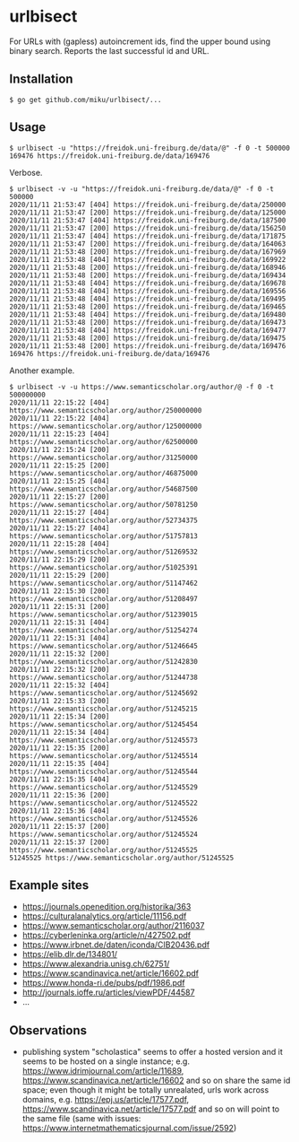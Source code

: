 # urlbisect

For URLs with (gapless) autoincrement ids, find the upper bound using binary
search. Reports the last successful id and URL.

## Installation

```
$ go get github.com/miku/urlbisect/...
```

## Usage

```shell
$ urlbisect -u "https://freidok.uni-freiburg.de/data/@" -f 0 -t 500000
169476 https://freidok.uni-freiburg.de/data/169476
```

Verbose.

```shell
$ urlbisect -v -u "https://freidok.uni-freiburg.de/data/@" -f 0 -t 500000
2020/11/11 21:53:47 [404] https://freidok.uni-freiburg.de/data/250000
2020/11/11 21:53:47 [200] https://freidok.uni-freiburg.de/data/125000
2020/11/11 21:53:47 [404] https://freidok.uni-freiburg.de/data/187500
2020/11/11 21:53:47 [200] https://freidok.uni-freiburg.de/data/156250
2020/11/11 21:53:47 [404] https://freidok.uni-freiburg.de/data/171875
2020/11/11 21:53:47 [200] https://freidok.uni-freiburg.de/data/164063
2020/11/11 21:53:48 [200] https://freidok.uni-freiburg.de/data/167969
2020/11/11 21:53:48 [404] https://freidok.uni-freiburg.de/data/169922
2020/11/11 21:53:48 [200] https://freidok.uni-freiburg.de/data/168946
2020/11/11 21:53:48 [200] https://freidok.uni-freiburg.de/data/169434
2020/11/11 21:53:48 [404] https://freidok.uni-freiburg.de/data/169678
2020/11/11 21:53:48 [404] https://freidok.uni-freiburg.de/data/169556
2020/11/11 21:53:48 [404] https://freidok.uni-freiburg.de/data/169495
2020/11/11 21:53:48 [200] https://freidok.uni-freiburg.de/data/169465
2020/11/11 21:53:48 [404] https://freidok.uni-freiburg.de/data/169480
2020/11/11 21:53:48 [200] https://freidok.uni-freiburg.de/data/169473
2020/11/11 21:53:48 [404] https://freidok.uni-freiburg.de/data/169477
2020/11/11 21:53:48 [200] https://freidok.uni-freiburg.de/data/169475
2020/11/11 21:53:48 [200] https://freidok.uni-freiburg.de/data/169476
169476 https://freidok.uni-freiburg.de/data/169476
```

Another example.

```
$ urlbisect -v -u https://www.semanticscholar.org/author/@ -f 0 -t 500000000
2020/11/11 22:15:22 [404] https://www.semanticscholar.org/author/250000000
2020/11/11 22:15:22 [404] https://www.semanticscholar.org/author/125000000
2020/11/11 22:15:23 [404] https://www.semanticscholar.org/author/62500000
2020/11/11 22:15:24 [200] https://www.semanticscholar.org/author/31250000
2020/11/11 22:15:25 [200] https://www.semanticscholar.org/author/46875000
2020/11/11 22:15:25 [404] https://www.semanticscholar.org/author/54687500
2020/11/11 22:15:27 [200] https://www.semanticscholar.org/author/50781250
2020/11/11 22:15:27 [404] https://www.semanticscholar.org/author/52734375
2020/11/11 22:15:27 [404] https://www.semanticscholar.org/author/51757813
2020/11/11 22:15:28 [404] https://www.semanticscholar.org/author/51269532
2020/11/11 22:15:29 [200] https://www.semanticscholar.org/author/51025391
2020/11/11 22:15:29 [200] https://www.semanticscholar.org/author/51147462
2020/11/11 22:15:30 [200] https://www.semanticscholar.org/author/51208497
2020/11/11 22:15:31 [200] https://www.semanticscholar.org/author/51239015
2020/11/11 22:15:31 [404] https://www.semanticscholar.org/author/51254274
2020/11/11 22:15:31 [404] https://www.semanticscholar.org/author/51246645
2020/11/11 22:15:32 [200] https://www.semanticscholar.org/author/51242830
2020/11/11 22:15:32 [200] https://www.semanticscholar.org/author/51244738
2020/11/11 22:15:32 [404] https://www.semanticscholar.org/author/51245692
2020/11/11 22:15:33 [200] https://www.semanticscholar.org/author/51245215
2020/11/11 22:15:34 [200] https://www.semanticscholar.org/author/51245454
2020/11/11 22:15:34 [404] https://www.semanticscholar.org/author/51245573
2020/11/11 22:15:35 [200] https://www.semanticscholar.org/author/51245514
2020/11/11 22:15:35 [404] https://www.semanticscholar.org/author/51245544
2020/11/11 22:15:35 [404] https://www.semanticscholar.org/author/51245529
2020/11/11 22:15:36 [200] https://www.semanticscholar.org/author/51245522
2020/11/11 22:15:36 [404] https://www.semanticscholar.org/author/51245526
2020/11/11 22:15:37 [200] https://www.semanticscholar.org/author/51245524
2020/11/11 22:15:37 [200] https://www.semanticscholar.org/author/51245525
51245525 https://www.semanticscholar.org/author/51245525
```

## Example sites

* https://journals.openedition.org/historika/363
* https://culturalanalytics.org/article/11156.pdf
* https://www.semanticscholar.org/author/2116037
* https://cyberleninka.org/article/n/427502.pdf
* https://www.irbnet.de/daten/iconda/CIB20436.pdf
* https://elib.dlr.de/134801/
* https://www.alexandria.unisg.ch/62751/
* https://www.scandinavica.net/article/16602.pdf
* https://www.honda-ri.de/pubs/pdf/1986.pdf
* http://journals.ioffe.ru/articles/viewPDF/44587
* ...

## Observations

* publishing system "scholastica" seems to offer a hosted version and it seems
  to be hosted on a single instance; e.g.
https://www.idrimjournal.com/article/11689,
https://www.scandinavica.net/article/16602 and so on share the same id space;
even though it might be totally unrealated, urls work across domains, e.g.
https://epj.us/article/17577.pdf,
https://www.scandinavica.net/article/17577.pdf and so on will point to the same
file (same with issues: https://www.internetmathematicsjournal.com/issue/2592)
